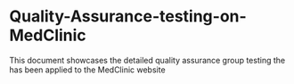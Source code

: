 # Quality-Assurance-testing-on-MedClinic
This document showcases the detailed quality assurance group testing the has been applied to the MedClinic website
